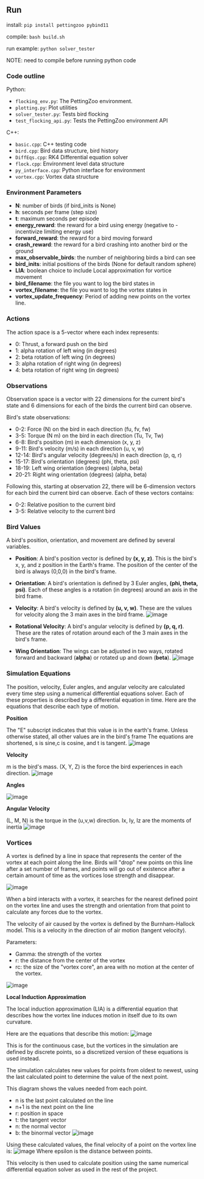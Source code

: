 ## Run

install: `pip install pettingzoo pybind11`

compile: `bash build.sh`

run example: `python solver_tester`

NOTE: need to compile before running python code

### Code outline

Python:

* `flocking_env.py`: The PettingZoo environment.
* `plotting.py`: Plot utilities
* `solver_tester.py`: Tests bird flocking
* `test_flocking_api.py`: Tests the PettingZoo environment API

C++:

* `basic.cpp`: C++ testing code
* `bird.cpp`: Bird data structure, bird history
* `DiffEqs.cpp`: RK4 Differential equation solver
* `flock.cpp`: Environment level data structure
* `py_interface.cpp`: Python interface for environment
* `vortex.cpp`: Vortex data structure

### Environment Parameters
- **N**: number of birds (if bird_inits is None)
- **h**: seconds per frame (step size)
- **t**: maximum seconds per episode
- **energy_reward**: the reward for a bird using energy (negative to -incentivize limiting energy use)
- **forward_reward**: the reward for a bird moving forward
- **crash_reward**: the reward for a bird crashing into another bird or the ground
- **max_observable_birds**: the number of neighboring birds a bird can see
- **bird_inits**: initial positions of the birds (None for default random sphere)
- **LIA**: boolean choice to include Local approximation for vortice movement
- **bird_filename**: the file you want to log the bird states in
- **vortex_filename**: the file you want to log the vortex states in
- **vortex_update_frequency**: Period of adding new points on the vortex line.

### Actions
The action space is a 5-vector where each index represents:
   - 0: Thrust, a forward push on the bird
   - 1: alpha rotation of left wing (in degrees)
   - 2: beta rotation of left wing (in degrees)
   - 3: alpha rotation of right wing (in degrees)
   - 4: beta rotation of right wing (in degrees)

### Observations
Observation space is a vector with
    22 dimensions for the current bird's state and
    6 dimensions for each of the birds the current bird can observe.

   Bird's state observations:
  - 0-2:    Force (N) on the bird in each direction (fu, fv, fw)
  - 3-5:    Torque (N m) on the bird in each direction (Tu, Tv, Tw)
   - 6-8:    Bird's position (m) in each dimension (x, y, z)
   - 9-11:   Bird's velocity (m/s) in each direction (u, v, w)
   - 12-14:  Bird's angular velocity (degrees/s) in each direction (p, q, r)
   - 15-17:  Bird's orientation (degrees) (phi, theta, psi)
   - 18-19:  Left wing orientation (degrees) (alpha, beta)
   - 20-21:  Right wing orientation (degrees) (alpha, beta)

 Following this, starting at observation 22, there will be
 6-dimension vectors for each bird the current bird can observe.
Each of these vectors contains:
- 0-2:    Relative position to the current bird
- 3-5:    Relative velocity to the current bird

### Bird Values
A bird's position, orientation, and movement are defined by several variables.

- **Position**: A bird's position vector is defined by **(x, y, z)**. This is the bird's x, y, and z position in the Earth's frame. The position of the center of the bird is always (0,0,0) in the bird's frame.

- **Orientation**: A bird's orientation is defined by 3 Euler angles, **(phi, theta, psi)**.  Each of these angles is a rotation (in degrees) around an axis in the bird frame.
- **Velocity**: A bird's velocity is defined by **(u, v, w)**. These are the values for velocity along the 3 main axes in the bird frame. 
![image](Images/pos-ori-vel.jpeg)

- **Rotational Velocity**: A bird's angular velocity is defined by **(p, q, r)**. These are the rates of rotation around each of the 3 main axes in the bird's frame. 

- **Wing Orientation**: The wings can be adjusted in two ways, rotated forward and backward (**alpha**) or rotated up and down (**beta**).
![image](Images/wings.jpeg)


### Simulation Equations

The position, velocity, Euler angles, and angular velocity are calculated every time step using a numerical differential equations solver. Each of these properties is described by a differential equation in time. Here are the equations that describe each type of motion. 

**Position**

The "E" subscript indicates that this value is in the earth's frame. Unless otherwise stated, all other values are in the bird's frame
The equations are shortened, s is sine,c is cosine, and t is tangent.
![image](Images/diffeq-pos.jpeg)

**Velocity**

m is the bird's mass. 
(X, Y, Z) is the force the bird experiences in each direction.
![image](Images/diffeq-vel.jpeg)

**Angles**

![image](Images/diffeq-angles.jpeg)

**Angular Velocity**

(L, M, N) is the torque in the (u,v,w) direction.
Ix, Iy, Iz are the moments of inertia
![image](Images/diffeq-angvel.jpeg)

### Vortices

A vortex is defined by a line in space that represents the center of the vortex at each point along the line. Birds will "drop" new points on this line after a set number of frames, and points will go out of existence after a certain amount of time as the vortices lose strength and disappear.

![image](Images/vortex-line.jpeg)

When a bird interacts with a vortex, it searches for the nearest defined point on the vortex line and uses the strength and orientation from that point to calculate any forces due to the vortex.

The velocity of air caused by the vortex is defined by the Burnham-Hallock model. This is a velocity in the direction of air motion (tangent velocity).

Parameters:
- Gamma: the strength of the vortex
- r: the distance from the center of the vortex
- rc: the size of the "vortex core", an area with no motion at the center of the vortex.

![image](Images/vortex-vel.jpeg)



**Local Induction Approximation**

The local induction approximation (LIA) is a differential equation that describes how the vortex line induces motion in itself due to its own curvature.

Here are the equations that describe this motion:
![image](Images/lia-theory.jpeg)

This is for the continuous case, but the vortices in the simulation are defined by discrete points, so a discretized version of these equations is used instead.

The simulation calculates new values for points from oldest to newest, using the last calculated point to determine the value of the next point. 

This diagram shows the values needed from each point.
- n is the last point calculated on the line
- n+1 is the next point on the line
- r: position in space
- t: the tangent vector
- n: the normal vector
- b: the binormal vector
![image](Images/lia-values.jpeg)

Using these calculated values, the final velocity of a point on the vortex line is:
![image](Images/lia-discrete.jpeg)
Where epsilon is the distance between points.

This velocity is then used to calculate position using the same numerical differential equation solver as used in the rest of the project. 